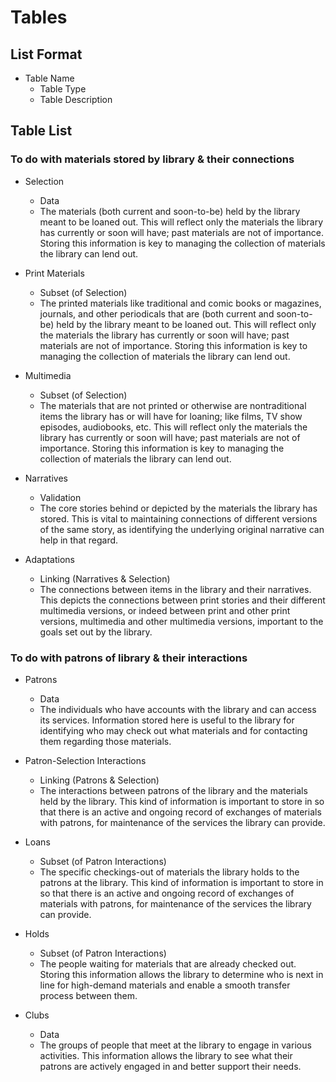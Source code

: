 # Tables

## List Format
- Table Name
    - Table Type
    - Table Description

## Table List

### To do with materials stored by library & their connections
- Selection
    - Data
    - The materials (both current and soon-to-be) held by the library meant to be loaned out. This will reflect only the materials the library has currently or soon will have; past materials are not of importance. Storing this information is key to managing the collection of materials the library can lend out.

- Print Materials
    - Subset (of Selection)
    - The printed materials like traditional and comic books or magazines, journals, and other periodicals that are (both current and soon-to-be) held by the library meant to be loaned out. This will reflect only the materials the library has currently or soon will have; past materials are not of importance. Storing this information is key to managing the collection of materials the library can lend out.

- Multimedia
    - Subset (of Selection)
    - The materials that are not printed or otherwise are nontraditional items the library has or will have for loaning; like films, TV show episodes, audiobooks, etc. This will reflect only the materials the library has currently or soon will have; past materials are not of importance. Storing this information is key to managing the collection of materials the library can lend out.

- Narratives
    - Validation
    - The core stories behind or depicted by the materials the library has stored. This is vital to maintaining connections of different versions of the same story, as identifying the underlying original narrative can help in that regard.

- Adaptations
    - Linking (Narratives & Selection)
    - The connections between items in the library and their narratives. This depicts the connections between print stories and their different multimedia versions, or indeed between print and other print versions, multimedia and other multimedia versions, important to the goals set out by the library.

### To do with patrons of library & their interactions

- Patrons
    - Data
    - The individuals who have accounts with the library and can access its services. Information stored here is useful to the library for identifying who may check out what materials and for contacting them regarding those materials.

- Patron-Selection Interactions
    - Linking (Patrons & Selection)
    - The interactions between patrons of the library and the materials held by the library. This kind of information is important to store in so that there is an active and ongoing record of exchanges of materials with patrons, for maintenance of the services the library can provide.

- Loans
    - Subset (of Patron Interactions)
    - The specific checkings-out of materials the library holds to the patrons at the library. This kind of information is important to store in so that there is an active and ongoing record of exchanges of materials with patrons, for maintenance of the services the library can provide.
    
- Holds
    - Subset (of Patron Interactions)
    - The people waiting for materials that are already checked out. Storing this information allows the library to determine who is next in line for high-demand materials and enable a smooth transfer process between them.

- Clubs
    - Data
    - The groups of people that meet at the library to engage in various activities. This information allows the library to see what their patrons are actively engaged in and better support their needs.